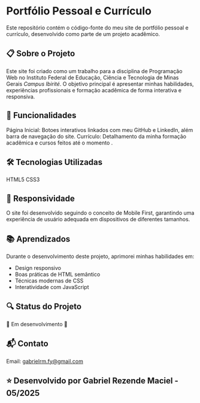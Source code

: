 # Portfólio Pessoal e Currículo
 Este repositório contém o código-fonte do meu site de portfólio pessoal e currículo, desenvolvido como parte de um projeto acadêmico.

## 📋 Sobre o Projeto
Este site foi criado como um trabalho para a disciplina de Programação Web no Instituto Federal de Educação, Ciência e Tecnologia de Minas Gerais
_Campus Ibirité_. O objetivo principal é apresentar minhas habilidades, experiências profissionais e formação acadêmica de forma interativa e responsiva.

## 🚀 Funcionalidades
Página Inicial: Botoes interativos linkados com meu GitHub e LinkedIn, além barra de navegação do site.
Currículo: Detalhamento da minha formação acadêmica e cursos feitos até o momento .

## 🛠️ Tecnologias Utilizadas
HTML5
CSS3

## 📱 Responsividade
O site foi desenvolvido seguindo o conceito de Mobile First, garantindo uma experiência de usuário adequada em dispositivos de diferentes tamanhos.

## 📚 Aprendizados
Durante o desenvolvimento deste projeto, aprimorei minhas habilidades em:

- Design responsivo
- Boas práticas de HTML semântico
- Técnicas modernas de CSS
- Interatividade com JavaScript

## 🔍 Status do Projeto
🚧 Em desenvolvimento 🚧

## 📬 Contato
Email: gabrielrm.fy@gmail.com

## ⭐️ Desenvolvido por Gabriel Rezende Maciel - 05/2025


